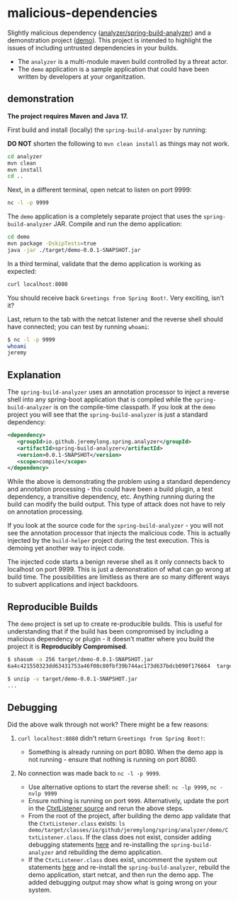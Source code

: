 # malicious-dependencies

Slightly malicious dependency ([analyzer/spring-build-analyzer](analyzer)) and a demonstration project ([demo](demo)). This project is intended to highlight the issues of including untrusted dependencies in your builds.

* The `analyzer` is a multi-module maven build controlled by a threat actor.
* The `demo` application is a sample application that could have been written by developers at your organitzation.

## demonstration

**The project requires Maven and Java 17.**

First build and install (locally) the `spring-build-analyzer` by running:

**DO NOT** shorten the following to `mvn clean install` as things may not work.

```bash
cd analyzer
mvn clean
mvn install
cd ..
```

Next, in a different terminal, open netcat to listen on port 9999:

```bash
nc -l -p 9999
```

The `demo` application is a completely separate project that uses the `spring-build-analyzer` JAR. Compile and run the demo application:

```bash
cd demo
mvn package -DskipTests=true
java -jar ./target/demo-0.0.1-SNAPSHOT.jar
```

In a third terminal, validate that the demo application is working as expected:

```bash
curl localhost:8080
```

You should receive back `Greetings from Spring Boot!`. Very exciting, isn't it?

Last, return to the tab with the netcat listener and the reverse shell should have connected; you can test by running `whoami`:

```bash
$ nc -l -p 9999
whoami
jeremy
```

## Explanation

The `spring-build-analyzer` uses an annotation processor to inject a reverse shell into any spring-boot application that is compiled while the `spring-build-analyzer` is on the compile-time classpath. If you look at the `demo` project you will see that the `spring-build-analyzer` is just a standard dependency:

```xml
<dependency>
   <groupId>io.github.jeremylong.spring.analyzer</groupId>
   <artifactId>spring-build-analyzer</artifactId>
   <version>0.0.1-SNAPSHOT</version>
   <scope>compile</scope>
</dependency>
```

While the above is demonstrating the problem using a standard dependency and annotation processing - this could have been a build plugin, a test dependency, a transitive dependency, etc. Anything running during the build can modify the build output. This type of attack does not have to rely on annotation processing.

If you look at the source code for the `spring-build-analyzer` - you will not see the annotation processor that injects the malicious code. This is actually injected by the `build-helper` project during the test execution. This is demoing yet another way to inject code.

The injected code starts a benign reverse shell as it only connects back to localhost on port 9999. This is just a demonstration of what can go wrong at build time. The possibilities are limitless as there are so many different ways to subvert applications and inject backdoors.


## Reproducible Builds

The `demo` project is set up to create re-producible builds. This is useful for understanding that if the build has been compromised by including a malicious dependency or plugin - it doesn't matter where you build the project it is **Reproducibly Compromised**.

```bash
$ shasum -a 256 target/demo-0.0.1-SNAPSHOT.jar
6a4c421550323dd63431753a46f08c80fbf39b744ac173d637bdcb090f176664  target/demo-0.0.1-SNAPSHOT.jar

$ unzip -v target/demo-0.0.1-SNAPSHOT.jar
...
```

## Debugging

Did the above walk through not work? There might be a few reasons:

1. `curl localhost:8080` didn't return `Greetings from Spring Boot!`: 

   - Something is already running on port 8080. When the demo app is not running - ensure that nothing is running on port 8080.

2. No connection was made back to `nc -l -p 9999`.
   - Use alternative options to start the reverse shell: `nc -lp 9999`, `nc -nvlp 9999`
   - Ensure nothing is running on port `9999`. Alternatively, update the port in the [CtxtListener source](https://github.com/jeremylong/malicious-dependencies/blob/61d6b23de532f5236cd9dfd34d473d1f198f70a3/analyzer/build-helper/src/test/java/io/github/jeremylong/spring/build/analyzer/SensorDrop.java#L31-L32) and rerun the above steps.
   - From the root of the project, after building the demo app validate that the `CtxtListener.class` exists: `ls demo/target/classes/io/github/jeremylong/spring/analyzer/demo/CtxtListener.class`. If the class does not exist, consider adding debugging statements [here](https://github.com/jeremylong/malicious-dependencies/blob/61d6b23de532f5236cd9dfd34d473d1f198f70a3/analyzer/build-helper/src/test/java/io/github/jeremylong/spring/build/analyzer/SensorDrop.java#L82) and re-installing the `spring-build-analyzer` and rebuilding the demo application.
   - If the `CtxtListener.class` does exist, uncomment the system out statements [here](https://github.com/jeremylong/malicious-dependencies/blob/61d6b23de532f5236cd9dfd34d473d1f198f70a3/analyzer/build-helper/src/test/java/io/github/jeremylong/spring/build/analyzer/SensorDrop.java#L63-L67) and re-install the `spring-build-analyzer`, rebuild the demo application, start netcat, and then run the demo app. The added debugging output may show what is going wrong on your system.


